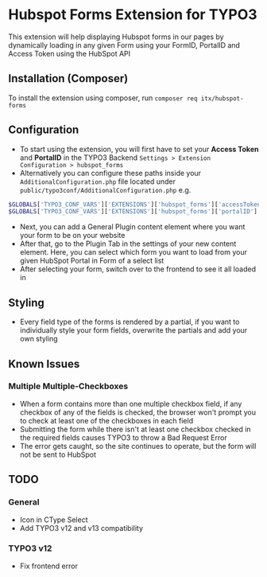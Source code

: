 # Hubspot Forms Extension for TYPO3
This extension will help displaying Hubspot forms in our pages by dynamically loading in any given Form using your FormID, PortalID and Access Token using the HubSpot API

## Installation (Composer)
To install the extension using composer, run `composer req itx/hubspot-forms`

## Configuration
* To start using the extension, you will first have to set your **Access Token** and **PortalID** in the TYPO3 Backend `Settings > Extension Configuration > hubspot_forms`
* Alternatively you can configure these paths inside your `AdditionalConfiguration.php` file located under `public/typo3conf/AdditionalConfiguration.php`
e.g.
```php
$GLOBALS['TYPO3_CONF_VARS']['EXTENSIONS']['hubspot_forms']['accessToken'] = 'Your Access Token';
$GLOBALS['TYPO3_CONF_VARS']['EXTENSIONS']['hubspot_forms']['portalID'] = 'Your PortalID';
```
* Next, you can add a General Plugin content element where you want your form to be on your website
* After that, go to the Plugin Tab in the settings of your new content element. Here, you can select which form you want to load from your given HubSpot Portal in Form of a select list
* After selecting your form, switch over to the frontend to see it all loaded in

## Styling 
* Every field type of the forms is rendered by a partial, if you want to individually style your form fields, overwrite the partials and add your own styling

## Known Issues
### Multiple Multiple-Checkboxes
* When a form contains more than one multiple checkbox field, if any checkbox of any of the fields is checked, the browser won't prompt you to check at least one of the checkboxes in each field
* Submitting the form while there isn't at least one checkbox checked in the required fields causes TYPO3 to throw a Bad Request Error
* The error gets caught, so the site continues to operate, but the form will not be sent to HubSpot

## TODO
### General
* Icon in CType Select
* Add TYPO3 v12 and v13 compatibility

### TYPO3 v12
* Fix frontend error